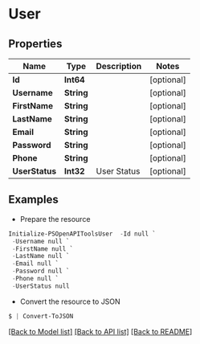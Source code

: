 # User
## Properties

Name | Type | Description | Notes
------------ | ------------- | ------------- | -------------
**Id** | **Int64** |  | [optional] 
**Username** | **String** |  | [optional] 
**FirstName** | **String** |  | [optional] 
**LastName** | **String** |  | [optional] 
**Email** | **String** |  | [optional] 
**Password** | **String** |  | [optional] 
**Phone** | **String** |  | [optional] 
**UserStatus** | **Int32** | User Status | [optional] 

## Examples

- Prepare the resource
```powershell
Initialize-PSOpenAPIToolsUser  -Id null `
 -Username null `
 -FirstName null `
 -LastName null `
 -Email null `
 -Password null `
 -Phone null `
 -UserStatus null
```

- Convert the resource to JSON
```powershell
$ | Convert-ToJSON
```

[[Back to Model list]](../README.md#documentation-for-models) [[Back to API list]](../README.md#documentation-for-api-endpoints) [[Back to README]](../README.md)

